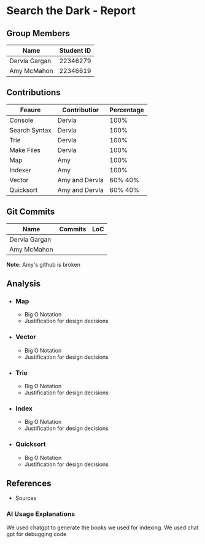 # Search the Dark - Report

## Group Members
| Name | Student ID |
| --- | --- |
| Dervla Gargan | 22346279 |
| Amy McMahon | 22346619 |

## Contributions
| Feaure | Contributior | Percentage |
| --- | --- | ---|
| Console | Dervla | 100% |
| Search Syntax | Dervla | 100% |
| Trie | Dervla | 100% |
| Make Files | Dervla | 100% |
| Map | Amy | 100% |
| Indexer | Amy | 100% |
| Vector | Amy and Dervla | 60% 40% |
| Quicksort | Amy and Dervla | 60% 40%|

## Git Commits
| Name | Commits | LoC |
| --- | --- | --- |
| Dervla Gargan | | |
| Amy McMahon | | |

**Note:** Amy's github is broken

## Analysis
- ### Map
  - Big O Notation
  - Justification for design decisions
- ### Vector
  - Big O Notation
  - Justification for design decisions
- ### Trie
  - Big O Notation
  - Justification for design decisions
- ### Index
  - Big O Notation
  - Justification for design decisions
- ### Quicksort
  - Big O Notation
  - Justification for design decisions


## References
- Sources
### AI Usage Explanations
We used chatgpt to generate the books we used for indexing. 
We used chat gpt for debugging code
